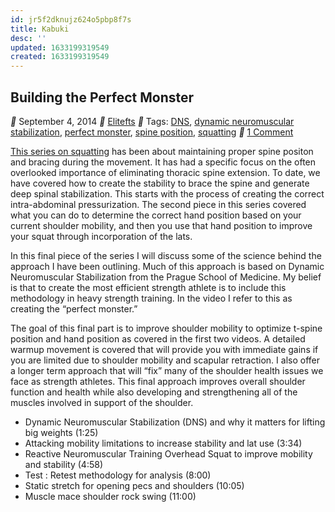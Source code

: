 ```yaml
---
id: jr5f2dknujz624o5pbp8f7s
title: Kabuki
desc: ''
updated: 1633199319549
created: 1633199319549
---
```


## Building the Perfect Monster

** September 4, 2014 ** [Elitefts](http://www.kabukiwarrior.com/category/duffin-elitefts/) ** Tags: [DNS](http://www.kabukiwarrior.com/tag/dns/), [dynamic neuromuscular stabilization](http://www.kabukiwarrior.com/tag/dynamic-neuromuscular-stabilization/), [perfect monster](http://www.kabukiwarrior.com/tag/perfect-monster/), [spine position](http://www.kabukiwarrior.com/tag/spine-position/), [squatting](http://www.kabukiwarrior.com/tag/squatting/) ** [1 Comment](http://www.kabukiwarrior.com/building-perfect-monster/#comments)

[This series on squatting](http://articles.elitefts.com/author/chris-duffin/) has been about maintaining proper spine positon and bracing during the movement. It has had a specific focus on the often overlooked importance of eliminating thoracic spine extension. To date, we have covered how to create the stability to brace the spine and generate deep spinal stabilization. This starts with the process of creating the correct intra-abdominal pressurization. The second piece in this series covered what you can do to determine the correct hand position based on your current shoulder mobility, and then you use that hand position to improve your squat through incorporation of the lats.

In this final piece of the series I will discuss some of the science behind the approach I have been outlining. Much of this approach is based on Dynamic Neuromuscular Stabilization from the Prague School of Medicine. My belief is that to create the most efficient strength athlete is to include this methodology in heavy strength training. In the video I refer to this as creating the “perfect monster.”

The goal of this final part is to improve shoulder mobility to optimize t-spine position and hand position as covered in the first two videos. A detailed warmup movement is covered that will provide you with immediate gains if you are limited due to shoulder mobility and scapular retraction. I also offer a longer term approach that will “fix” many of the shoulder health issues we face as strength athletes. This final approach improves overall shoulder function and health while also developing and strengthening all of the muscles involved in support of the shoulder.

* Dynamic Neuromuscular Stabilization (DNS) and why it matters for lifting big weights (1:25)
* Attacking mobility limitations to increase stability and lat use (3:34)
* Reactive Neuromuscular Training Overhead Squat to improve mobility and stability (4:58)
* Test : Retest methodology for analysis (8:00)
* Static stretch for opening pecs and shoulders (10:05)
* Muscle mace shoulder rock swing (11:00)
